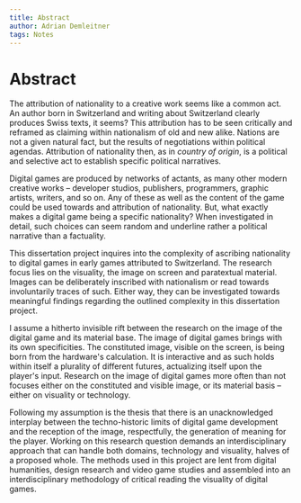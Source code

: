 ```yaml
---
title: Abstract
author: Adrian Demleitner
tags: Notes
---
```

# Abstract
The attribution of nationality to a creative work seems like a common act. An author born in Switzerland and writing about Switzerland clearly produces Swiss texts, it seems? This attribution has to be seen critically and reframed as claiming within nationalism of old and new alike. Nations are not a given natural fact, but the results of negotiations within political agendas. Attribution of nationality then, as in *country of origin*, is a political and selective act to establish specific political narratives.

Digital games are produced by networks of actants, as many other modern creative works – developer studios, publishers, programmers, graphic artists, writers, and so on. Any of these as well as the content of the game could be used towards and attribution of nationality. But, what exactly makes a digital game being a specific nationality? When investigated in detail, such choices can seem random and underline rather a political narrative than a factuality.

This dissertation project inquires into the complexity of ascribing nationality to digital games in early games attributed to Switzerland. The research focus lies on the visuality, the image  on screen and paratextual material. Images can be deliberately inscribed with nationalism or read towards involuntarily traces of such. Either way, they can be investigated towards meaningful findings regarding the outlined complexity in this dissertation project.

I assume a hitherto invisible rift between the research on the image of the digital game and its material base. The image of digital games brings with its own specificities. The constituted image, visible on the screen, is being born from the hardware's calculation. It is interactive and as such holds within itself a plurality of different futures, actualizing itself upon the player's input. Research on the image of digital games more often than not focuses either on the constituted and visible image, or its material basis – either on visuality or technology.

Following my assumption is the thesis that there is an unacknowledged interplay between the techno-historic limits of digital game development and the reception of the image, respectfully, the generation of meaning for the player. Working on this research question demands an interdisciplinary approach that can handle both domains, technology and visuality, halves of a proposed whole. The methods used in this project are lent from digital humanities, design research and video game studies and assembled into an interdisciplinary methodology of critical reading the visuality of digital games.